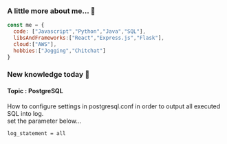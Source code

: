 ### A little more about me... 👋

```javascript:introduction.js
const me = {
  code: ["Javascript","Python","Java","SQL"],
  libsAndFrameworks:["React","Express.js","Flask"],
  cloud:["AWS"],
  hobbies:["Jogging","Chitchat"]
}
```

### New knowledge today 🤘

#### Topic : PostgreSQL

How to configure settings in postgresql.conf in order to output all executed SQL into log. <br>
set the parameter below...<br>
```
log_statement = all
```
